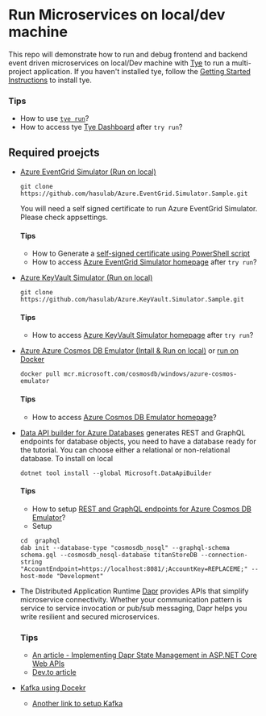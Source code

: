 # Run Microservices on local/dev machine
This repo will demonstrate how to run and debug frontend and backend event driven microservices on local/Dev machine with [Tye](https://github.com/dotnet/tye/blob/main/docs/tutorials/hello-tye/00_run_locally.md) to run a multi-project application. 
If you haven't installed tye, follow the [Getting Started Instructions](https://github.com/dotnet/tye/blob/main/docs/getting_started.md) to install tye.

### Tips
- How to use [`tye run`](https://github.com/dotnet/tye/blob/main/docs/reference/commandline/tye-run.md)?
- How to access tye [Tye Dashboard](http://127.0.0.1:8000/) after `try run`?

## Required proejcts
* [Azure EventGrid Simulator (Run on local)](https://github.com/hasulab/Azure.EventGrid.Simulator.Sample)
	```
	git clone https://github.com/hasulab/Azure.EventGrid.Simulator.Sample.git
	```
	
	You will need a self signed certificate to run Azure EventGrid Simulator. Please check appsettings. 
	
	#### Tips
	- How to Generate a [self-signed certificate using PowerShell script](https://gist.github.com/hasmukhlalpatel/ed46bc73c7da708daafe3e566ee8f8d2)
	- How to access [Azure EventGrid Simulator homepage](https://localhost:5002/) after `try run`?

* [Azure KeyVault Simulator (Run on local)](https://github.com/hasulab/Azure.KeyVault.Simulator.Sample)
	```
	git clone https://github.com/hasulab/Azure.KeyVault.Simulator.Sample.git
	```

	#### Tips
	- How to access [Azure KeyVault Simulator homepage](https://localhost:5006/) after `try run`?

* [Azure Azure Cosmos DB Emulator (Intall & Run on local)](https://learn.microsoft.com/en-us/azure/cosmos-db/local-emulator?tabs=ssl-netstd21)
	or [run on Docker](https://learn.microsoft.com/en-us/azure/cosmos-db/docker-emulator-windows?tabs=cli)
	```
	docker pull mcr.microsoft.com/cosmosdb/windows/azure-cosmos-emulator
	```

	#### Tips
	- How to access [Azure Cosmos DB Emulator homepage]( https://localhost:8081/_explorer/index.html)?

* [Data API builder for Azure Databases](https://github.com/Azure/data-api-builder/blob/main/docs/getting-started/getting-started.md) generates REST and GraphQL endpoints for database objects, you need to have a database ready for the tutorial. You can choose either a relational or non-relational database.
	To install on local 
	```
	dotnet tool install --global Microsoft.DataApiBuilder
	```

	#### Tips
	- How to setup [REST and GraphQL endpoints for Azure Cosmos DB Emulator](https://github.com/Azure/data-api-builder/blob/main/docs/getting-started/getting-started-azure-cosmos-db.md)?
	- Setup 
	```
	cd  graphql
	dab init --database-type "cosmosdb_nosql" --graphql-schema schema.gql --cosmosdb_nosql-database titanStoreDB --connection-string "AccountEndpoint=https://localhost:8081/;AccountKey=REPLACEME;" --host-mode "Development"
	```


* The Distributed Application Runtime [Dapr](https://dapr.io/) provides APIs that simplify microservice connectivity. Whether your communication pattern is service to service invocation or pub/sub messaging, Dapr helps you write resilient and secured microservices.
	### Tips
	- [An article - Implementing Dapr State Management in ASP.NET Core Web APIs](https://levelup.gitconnected.com/implementing-dapr-state-management-in-asp-net-core-web-apis-6878c95bdf10)
	- [Dev.to article](https://dev.to/willvelida/implementing-dapr-state-management-in-aspnet-core-web-apis-42lk)

* [Kafka using Docekr](https://github.com/conduktor/kafka-stack-docker-compose)

	- [Another link to setup Kafka](https://www.baeldung.com/ops/kafka-docker-setup)
	
